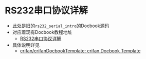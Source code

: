 # RS232串口协议详解

* 此处是旧的`rs232_serial_intro`的Docbook源码
* 对应着现有Docbook教程地址
  * [RS232串口协议详解](https://www.crifan.org/files/doc/docbook/rs232_serial_intro/release/html/rs232_serial_intro.html)
* 具体说明详见
  * [crifan/crifanDocbookTemplate: crifan Docbook Template](https://github.com/crifan/crifanDocbookTemplate)
